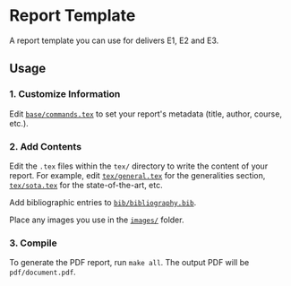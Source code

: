 # Report Template

A report template you can use for delivers E1, E2 and E3.

## Usage

### 1. Customize Information
Edit [`base/commands.tex`](base/commands.tex) to set your report's metadata (title, author, course, etc.).

### 2. Add Contents
Edit the `.tex` files within the `tex/` directory to write the content of your report. For example, edit [`tex/general.tex`](tex/general.tex) for the generalities section, [`tex/sota.tex`](tex/sota.tex) for the state-of-the-art, etc.

Add bibliographic entries to [`bib/bibliography.bib`](bib/bibliography.bib).

Place any images you use in the [`images/`](/images) folder.

### 3. Compile
To generate the PDF report, run `make all`. The output PDF will be `pdf/document.pdf`.
